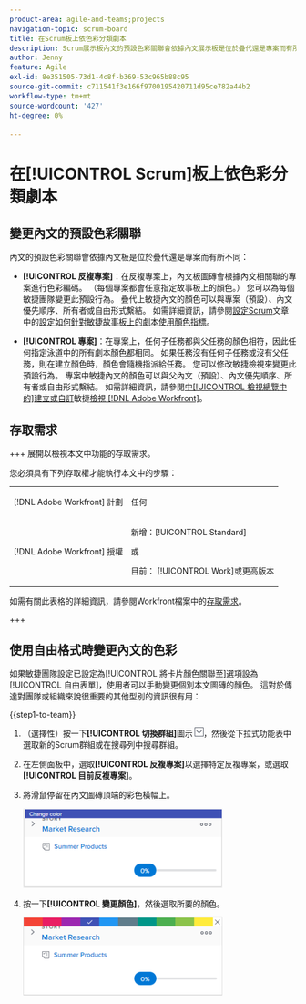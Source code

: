 ```yaml
---
product-area: agile-and-teams;projects
navigation-topic: scrum-board
title: 在Scrum板上依色彩分類劇本
description: Scrum展示板內文的預設色彩關聯會依據內文展示板是位於疊代還是專案而有所不同。
author: Jenny
feature: Agile
exl-id: 8e351505-73d1-4c8f-b369-53c965b88c95
source-git-commit: c711541f3e166f9700195420711d95ce782a44b2
workflow-type: tm+mt
source-wordcount: '427'
ht-degree: 0%

---
```


# 在[!UICONTROL Scrum]板上依色彩分類劇本

## 變更內文的預設色彩關聯

內文的預設色彩關聯會依據內文板是位於疊代還是專案而有所不同：

* **[!UICONTROL 反複專案]**：在反複專案上，內文板圖磚會根據內文相關聯的專案進行色彩編碼。 （每個專案都會任意指定故事板上的顏色。） 您可以為每個敏捷團隊變更此預設行為。 疊代上敏捷內文的顏色可以與專案（預設）、內文優先順序、所有者或自由形式繫結。 如需詳細資訊，請參閱[設定Scrum](../../../agile/get-started-with-agile-in-workfront/configure-scrum.md#configur4)文章中的[設定如何針對敏捷故事板上的劇本使用顏色指標](../../../agile/get-started-with-agile-in-workfront/configure-scrum.md)。

* **[!UICONTROL 專案]**：在專案上，任何子任務都與父任務的顏色相符，因此任何指定泳道中的所有劇本顏色都相同。 如果任務沒有任何子任務或沒有父任務，則在建立顏色時，顏色會隨機指派給任務。 您可以修改敏捷檢視來變更此預設行為。 專案中敏捷內文的顏色可以與父內文（預設）、內文優先順序、所有者或自由形式繫結。 如需詳細資訊，請參閱[中[!UICONTROL 檢視總覽中的]建立或自訂](../../../reports-and-dashboards/reports/reporting-elements/views-overview.md#customizing-an-agile-view)敏捷[檢視 [!DNL Adobe Workfront]](../../../reports-and-dashboards/reports/reporting-elements/views-overview.md)。

## 存取需求

+++ 展開以檢視本文中功能的存取需求。

您必須具有下列存取權才能執行本文中的步驟：

<table style="table-layout:auto"> 
 <tbody> 
  <tr> 
   <td role="rowheader">[!DNL Adobe Workfront] 計劃</td> 
   <td> <p>任何</p> </td> 
  </tr> 
  <tr> 
   <td role="rowheader">[!DNL Adobe Workfront] 授權</td> 
   <td> <p>新增：[!UICONTROL Standard]</p> 
   或
   <p>目前： [!UICONTROL Work]或更高版本</p> </td> 
  </tr>
 </tbody> 
</table>

如需有關此表格的詳細資訊，請參閱Workfront檔案中的[存取需求](/help/quicksilver/administration-and-setup/add-users/access-levels-and-object-permissions/access-level-requirements-in-documentation.md)。

+++

## 使用自由格式時變更內文的色彩

如果敏捷團隊設定已設定為[!UICONTROL 將卡片顏色關聯至]選項設為[!UICONTROL 自由表單]，使用者可以手動變更個別本文圖磚的顏色。 這對於傳達對團隊或組織來說很重要的其他型別的資訊很有用：

{{step1-to-team}}

1. （選擇性）按一下&#x200B;**[!UICONTROL 切換群組]**&#x200B;圖示![切換群組圖示](assets/switch-team-icon.png)，然後從下拉式功能表中選取新的Scrum群組或在搜尋列中搜尋群組。

1. 在左側面板中，選取&#x200B;**[!UICONTROL 反複專案]**&#x200B;以選擇特定反複專案，或選取&#x200B;**[!UICONTROL 目前反複專案]**。
1. 將滑鼠停留在內文圖磚頂端的彩色橫幅上。

   ![劇本卡](assets/agile-story-color1-nwe-350x140.png)

1. 按一下&#x200B;**[!UICONTROL 變更顏色]**，然後選取所要的顏色。

   ![選擇色彩](assets/agile-story-color2-nwe-350x138.png)
